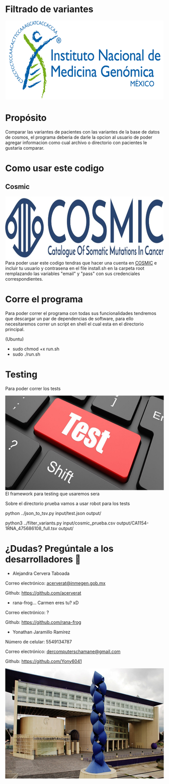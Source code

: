 # Filtrado de variantes

<p align="center"><a href="http://www.inmegen.gob.mx/" target="_blank" rel="noopener noreferrer"><img width="2000" height= '250' src="public/INMEGEN_logo.jpg" alt="INMEGEN logo"></a></p>

# Propósito

Comparar las variantes de pacientes con las variantes de la base de datos de cosmos, el programa deberia de darle la opcion al usuario de poder agregar informacion como cual archivo o directorio con pacientes le gustaria comparar.

# Como usar este codigo

## Cosmic

<img width="1000" height= '200' src="public/cosmicLogo.jpg" alt="consmic_logo">
Para poder usar este codigo tendras que hacer una cuenta en  <a href="https://cancer.sanger.ac.uk/cosmic/register">COSMIC</a> e incluir tu usuario y contrasena en el file install.sh en la carpeta root remplazando las variables "email" y "pass" con sus credenciales correspondientes.

# Corre el programa

Para poder correr el programa con todas sus funcionalidades tendremos que descargar un par de dependencias de software, para ello necesitaremos correr un script en shell el cual esta en el directorio principal.

(Ubuntu)

- sudo chmod +x run.sh
- sudo ./run.sh

# Testing

Para poder correr los tests

<img width="900" height= '300' src="public/testing-1.jpg" alt="INMEGEN logo">
El framework para testing que usaremos sera

Sobre el directorio prueba vamos a usar robot para los tests

python ../json_to_tsv.py input/test.json output/

python3 ../filter_variants.py input/cosmic_prueba.csv output/CA1154-1RNA_475686108_full.tsv output/

# ¿Dudas? Pregúntale a los desarrolladores 📱

- Alejandra Cervera Taboada

Correo electrónico: acerverat@inmegen.gob.mx

Github: https://github.com/acerverat

- rana-frog... Carmen eres tu? xD

Correo electrónico: ?

Github: https://github.com/rana-frog

- Yonathan Jaramillo Ramírez

Número de celular: 5549134787

Correo electrónico: dercomputerschamane@gmail.com

Github: https://github.com/Yony6041

<img width="2000" height= '350' src="public/inmegen.jpg" alt="INMEGEN logo">

